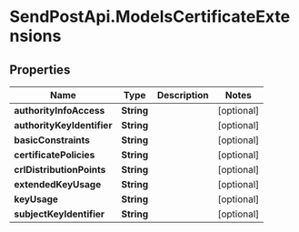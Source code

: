 # SendPostApi.ModelsCertificateExtensions

## Properties

Name | Type | Description | Notes
------------ | ------------- | ------------- | -------------
**authorityInfoAccess** | **String** |  | [optional] 
**authorityKeyIdentifier** | **String** |  | [optional] 
**basicConstraints** | **String** |  | [optional] 
**certificatePolicies** | **String** |  | [optional] 
**crlDistributionPoints** | **String** |  | [optional] 
**extendedKeyUsage** | **String** |  | [optional] 
**keyUsage** | **String** |  | [optional] 
**subjectKeyIdentifier** | **String** |  | [optional] 


